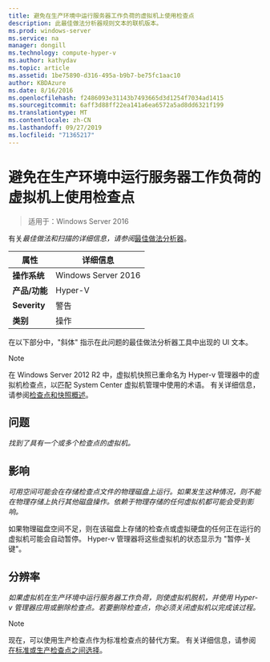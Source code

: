 ```yaml
---
title: 避免在生产环境中运行服务器工作负荷的虚拟机上使用检查点
description: 此最佳做法分析器规则文本的联机版本。
ms.prod: windows-server
ms.service: na
manager: dongill
ms.technology: compute-hyper-v
ms.author: kathydav
ms.topic: article
ms.assetid: 1be75890-d316-495a-b9b7-be75fc1aac10
author: KBDAzure
ms.date: 8/16/2016
ms.openlocfilehash: f2486093e31143b7493665d3d1254f7034ad1415
ms.sourcegitcommit: 6aff3d88ff22ea141a6ea6572a5ad8dd6321f199
ms.translationtype: MT
ms.contentlocale: zh-CN
ms.lasthandoff: 09/27/2019
ms.locfileid: "71365217"
---
```

# <a name="avoid-using-checkpoints-on-a-virtual-machine-that-runs-a-server-workload-in-a-production-environment"></a>避免在生产环境中运行服务器工作负荷的虚拟机上使用检查点

>适用于：Windows Server 2016


  
有关*最佳做法和扫描的详细信息，请参阅*[最佳做法分析器](https://go.microsoft.com/fwlink/?LinkId=122786)。  
  
|属性|详细信息|  
|-|-|  
|**操作系统**|Windows Server 2016|  
|**产品/功能**|Hyper-V|  
|**Severity**|警告|  
|**类别**|操作|  

在以下部分中，"斜体" 指示在此问题的最佳做法分析器工具中出现的 UI 文本。

> [!NOTE]  
> 在 Windows Server 2012 R2 中，虚拟机快照已重命名为 Hyper-v 管理器中的虚拟机检查点，以匹配 System Center 虚拟机管理中使用的术语。 有关详细信息，请参阅[检查点和快照概述](https://technet.microsoft.com/library/dn818483.aspx)。  
  
## <a name="issue"></a>问题  
  
*找到了具有一个或多个检查点的虚拟机。*  
  
## <a name="impact"></a>影响  
  
*可用空间可能会在存储检查点文件的物理磁盘上运行。如果发生这种情况，则不能在物理存储上执行其他磁盘操作。依赖于物理存储的任何虚拟机都可能会受到影响。*  
  
如果物理磁盘空间不足，则在该磁盘上存储的检查点或虚拟硬盘的任何正在运行的虚拟机可能会自动暂停。 Hyper-v 管理器将这些虚拟机的状态显示为 "暂停-关键"。  
  
## <a name="resolution"></a>分辨率  
  
*如果虚拟机在生产环境中运行服务器工作负荷，则使虚拟机脱机，并使用 Hyper-v 管理器应用或删除检查点。若要删除检查点，你必须关闭虚拟机以完成该过程。*  
  
> [!NOTE]  
> 现在，可以使用生产检查点作为标准检查点的替代方案。 有关详细信息，请参阅[在标准或生产检查点之间选择](../manage/Choose-between-standard-or-production-checkpoints-in-Hyper-V.md)。  
  


